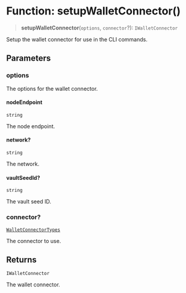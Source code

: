 # Function: setupWalletConnector()

> **setupWalletConnector**(`options`, `connector`?): `IWalletConnector`

Setup the wallet connector for use in the CLI commands.

## Parameters

### options

The options for the wallet connector.

#### nodeEndpoint

`string`

The node endpoint.

#### network?

`string`

The network.

#### vaultSeedId?

`string`

The vault seed ID.

### connector?

[`WalletConnectorTypes`](../type-aliases/WalletConnectorTypes.md)

The connector to use.

## Returns

`IWalletConnector`

The wallet connector.
